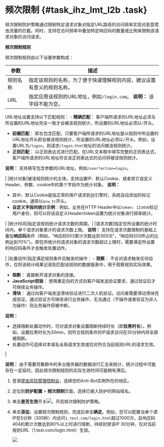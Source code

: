 # 频次限制 {#task_ihz_lmt_l2b .task}

频次限制防护策略通过限制特定请求对象对指定URL路径的访问频率实现对恶意爬虫流量的拦截。同时，支持在访问频率中叠加特定响应码的数量或比例来限制该请求对象的访问请求。

**频次限制规则**

频次限制规则由以下设置参数构成：

|参数|描述|
|--|--|
|规则名称|指定该规则的名称，为了便于快速理解规则内容，建议设置有意义的规则名称。|
|URL|指定应用该规则的URL地址，例如`/login.com`。 **说明：** 该字段不能为空。

 URL地址设置支持以下匹配规则： -   **精确匹配**： 客户端所请求的URL地址必须与所设置的URL地址完全一致才会被该规则统计，所设置的URL地址必须以`/`开头。
-   **前缀匹配**： 即左包含匹配，只要客户端所请求的URL地址是以规则中所设置的URL地址开头即会被该规则统计，所设置的URL地址必须以`/`开头。例如，设置URL为`/login`，则请求`/login.html`地址的访问被该规则统计。
-   **正则匹配**： 以正则表达式进行匹配。在URL文本框中填写完整的正则表达式，客户端所请求的URL地址符合该正则表达式的访问将被该规则统计。

 **说明：** 支持填写包含参数的URL地址，例如`/user?action=login`。

 |
|统计对象|被该规则统计的主体。支持设置IP、默认Cookie、或者其它自定义Header、参数、cookie中的某个字段作为统计对象。 **说明：** 

-   其中，默认Cookie是指正常的用户请求到达引擎时，系统自动添加的标记cookie，通常以`acw_tc`开头。
-   **自定义字段的统计示例**：例如，业务在HTTP Header中以`token: 123456`标记用户身份，则可以将该自定义Header/token设置为统计对象进行频率统计。

 |
|统计时间|指定该规则统计请求次数的周期。|
|请求次数|指定在所设置的统计时间内，单个请求对象累计的请求次数上限。 **说明：** 支持在请求次数限制的基础上叠加**响应码**条件（例如，“响应码503累计次数达到300次”，“响应码503所占的比例达到70%”）。即在所统计的请求对象的请求次数超过上限时，需要满足所设置的响应码条件才会触发处置动作。

 |
|处置动作|指定满足规则条件后触发的操作： -   **观察**： 不会对请求触发任何动作，仅将该统计结果记录到匹配该规则的数据报表中，用于观察规则实际效果。
-   **阻断**： 直接断开请求对象的连接。
-   **JavaScript校验**： 使用重定向的方式向客户端发送验证要求，通过验证后才可继续业务操作。
-   **滑块**： 通过向客户端发送滑块验证进行二次人机验证。访问者需要滑动滑块完成验证，通过验证方可继续进行业务操作，无法通过（不操作或者验证为非人为操作）则业务操作将被中断。

 **说明：** 

-   选择阻断处置动作时，可对请求对象设置阻断持续时长（即**拉黑时长**）。例如，设置拉黑时长为30min，则符合规则条件的IP请求访问在30分钟内将全部被阻断。
-   处置动作可选择对本域名全局请求生效或仅对符合当前规则URL的请求生效。

 |

**说明：** 由于需要将集群中的多台服务器的数据进行汇总来统计，统计过程中可能存在一定延时，因此频次限制规则的实际生效时间可能稍有滞后。

1.  登录[爬虫风险管理控制台](https://yundun.console.aliyun.com/?p=antibot)，选择您的Anti-Bot实例所在的地区。
2.  定位到**防护配置** \> **频次限制**页面，选择已接入防护的网站域名。
3.  单击**是否生效**开关![](http://static-aliyun-doc.oss-cn-hangzhou.aliyuncs.com/assets/img/15835/156231944235020_zh-CN.png)，开启频次限制防护策略。
4.  单击**添加**，设置频次限制规则，完成后单击**确定**。例如，您可以配置当单个源IP在5分钟（300秒）内访问`1.test.com/login.html`超过1000次，且响应码404的累计次数达到80%以上时进行阻断，持续封禁该IP 30分钟，仅对当前规则URL（1.test.com/login.html）生效。 

    ![](http://static-aliyun-doc.oss-cn-hangzhou.aliyuncs.com/assets/img/15873/15623194427165_zh-CN.png)


